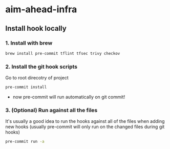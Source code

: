 # aim-ahead-infra

## Install hook locally

### 1. Install with brew
```bash
brew install pre-commit tflint tfsec trivy checkov
```
### 2. Install the git hook scripts
Go to root direcotry of project
```bash
pre-commit install
```
- now pre-commit will run automatically on git commit!
### 3. (Optional) Run against all the files
It's usually a good idea to run the hooks against all of the files when adding new hooks (usually pre-commit will only run on the changed files during git hooks)
```bash
pre-commit run -a
```
